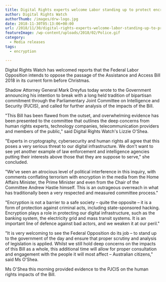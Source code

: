 ```yaml
---
title: Digital Rights experts welcome Labor standing up to protect encryption﻿
author: Digital Rights Watch
authorThumb: /images/drw-logo.jpg
date: 2018-11-30T05:13:06+00:00
url: /2018/11/30/digital-rights-experts-welcome-labor-standing-up-to-protect-encryption/
featureImage: /wp-content/uploads/2018/02/Police.gif
category:
  - Media releases
tags:
  - encryption

---
```

Digital Rights Watch has welcomed reports that the Federal Labor Opposition intends to oppose the passage of the Assistance and Access Bill 2018 in its current form before Christmas.


Shadow Attorney General Mark Dreyfus today wrote to the Government announcing his intention to break with a long held tradition of bipartisan commitment through the Parliamentary Joint Committee on Intelligence and Security (PJCIS), and called for further analysis of the impacts of the Bill.


"This Bill has been flawed from the outset, and overwhelming evidence has been presented to the committee that outlines the deep concerns from human rights experts, technology companies, telecommunication providers and members of the public," said Digital Rights Watch's Lizzie O'Shea.


"Experts in cryptography, cybersecurity and human rights all agree that this poses a very serious threat to our digital infrastructure. We don't want to see yet another example of law enforcement and intelligence agencies putting their interests above those that they are suppose to serve," she concluded.


"We've seen an atrocious level of political interference in this inquiry, with comments conflating terrorism with encryption in the media from the Home Affairs Minister, the Prime Minister and even from the Chair of the Committee Andrew Hastie himself. This is an outrageous overreach in what has traditionally been a very respected and measured committee process."


"Encryption is not a barrier to a safe society – quite the opposite – it is a form of protection against criminal acts, including state-sponsored hacking. Encryption plays a role in protecting our digital infrastructure, such as the banking system, the electricity grid and mass transit systems. It is an important line of defence against bad actors, and we weaken it at our peril."


"It is very welcoming to see the Federal Opposition do its job &#8211; to stand up to the government of the day and ensure that proper scrutiny and analysis of legislation is applied. Whilst we still hold deep concerns on the impacts of this Bill as a whole, this additional time will allow for proper consultation and engagement with the people it will most affect &#8211; Australian citizens," said Ms O'Shea.


Ms O'Shea this morning provided evidence to the PJCIS on the human rights impacts of the Bill.
